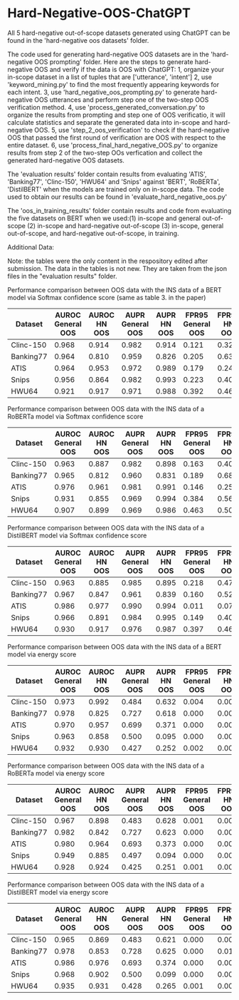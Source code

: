 # Hard-Negative-OOS-ChatGPT

All 5 hard-negative out-of-scope datasets generated using ChatGPT can be found in the 'hard-negative oos datasets' folder.

The code used for generating hard-negative OOS datasets are in the 'hard-negative OOS prompting' folder.
Here are the steps to generate hard-negative OOS and verify if the data is OOS with ChatGPT:
  1, organize your in-scope dataset in a list of tuples that are ['utterance', 'intent']
  2, use 'keyword_mining.py' to find the most frequently appearing keywords for each intent.
  3, use 'hard_negative_oos_prompting.py' to generate hard-negative OOS utterances and perform step one of the two-step OOS verification method.
  4, use 'process_generated_conversation.py' to organize the results from prompting and step one of OOS verificatio, it will calculate statistics and separate the generated data into in-scope and hard-negative OOS.
  5, use 'step_2_oos_verification' to check if the hard-negative OOS that passed the first round of verification are OOS with respect to the entire dataset.
  6, use 'process_final_hard_negative_OOS.py' to organize results from step 2 of the two-step OOs verfication and collect the generated hard-negative OOS datasets.

The 'evaluation results' folder contain results from evaluating 'ATIS', 'Banking77', 'Clinc-150', 'HWU64' and 'Snips' against 'BERT', 'RoBERTa', 'DistilBERT' when the models are trained only on in-scope data. The code used to obtain our results can be found in 'evaluate_hard_negative_oos.py'

The 'oos_in_training_results' folder contain results and code from evaluating the five datasets on BERT when we used:(1) in-scope and general out-of-scope (2) in-scope and hard-negative out-of-scope (3) in-scope, general out-of-scope, and hard-negative out-of-scope, in training. 

Additional Data:

Note: the tables were the only content in the respository edited after submission. The data in the tables is not new. They are taken from the json files in the "evaluation results" folder.

Performance comparison between OOS data with the INS data of a BERT model via Softmax confidence score (same as table 3. in the paper)

|  Dataset  | AUROC General OOS | AUROC HN OOS | AUPR General OOS | AUPR HN OOS | FPR95 General OOS | FPR95 HN OOS |
|-----------|-------------------|--------------|------------------|-------------|-------------------|--------------|
| Clinc-150 |       0.968       |     0.914    |       0.982      |    0.914    |       0.121       |     0.326    |
| Banking77 |       0.964       |     0.810    |       0.959      |    0.826    |       0.205       |     0.639    |
|    ATIS   |       0.964       |     0.953    |       0.972      |    0.989    |       0.179       |     0.245    |
|   Snips   |       0.956       |     0.864    |       0.982      |    0.993    |       0.223       |     0.400    |
|   HWU64   |       0.921       |     0.917    |       0.971      |    0.988    |       0.392       |     0.462    |


Performance comparison between OOS data with the INS data of a RoBERTa model via Softmax confidence score

|  Dataset  | AUROC General OOS | AUROC HN OOS | AUPR General OOS | AUPR HN OOS | FPR95 General OOS | FPR95 HN OOS |
|-----------|-------------------|--------------|------------------|-------------|-------------------|--------------|
| Clinc-150 |       0.963       |     0.887    |       0.982      |    0.898    |       0.163       |     0.404    |
| Banking77 |       0.965       |     0.812    |       0.960      |    0.831    |       0.189       |     0.685    |
|    ATIS   |       0.976       |     0.961    |       0.981      |    0.991    |       0.146       |     0.255    |
|   Snips   |       0.931       |     0.855    |       0.969      |    0.994    |       0.384       |     0.567    |
|   HWU64   |       0.907       |     0.899    |       0.969      |    0.986    |       0.463       |     0.507    |


Performance comparison between OOS data with the INS data of a DistilBERT model via Softmax confidence score

|  Dataset  | AUROC General OOS | AUROC HN OOS | AUPR General OOS | AUPR HN OOS | FPR95 General OOS | FPR95 HN OOS |
|-----------|-------------------|--------------|------------------|-------------|-------------------|--------------|
| Clinc-150 |       0.963       |     0.885    |       0.985      |    0.895    |       0.218       |     0.478    |
| Banking77 |       0.967       |     0.847    |       0.961      |    0.839    |       0.160       |     0.526    |
|    ATIS   |       0.986       |     0.977    |       0.990      |    0.994    |       0.011       |     0.077    |
|   Snips   |       0.966       |     0.891    |       0.984      |    0.995    |       0.149       |     0.400    |
|   HWU64   |       0.930       |     0.917    |       0.976      |    0.987    |       0.397       |     0.462    |



Performance comparison between OOS data with the INS data of a BERT model via energy score

|  Dataset  | AUROC General OOS | AUROC HN OOS | AUPR General OOS | AUPR HN OOS | FPR95 General OOS | FPR95 HN OOS |
|-----------|-------------------|--------------|------------------|-------------|-------------------|--------------|
| Clinc-150 |       0.973       |     0.992    |       0.484      |    0.632    |       0.004       |     0.004    |
| Banking77 |       0.978       |     0.825    |       0.727      |    0.618    |       0.000       |     0.000    |
|    ATIS   |       0.970       |     0.957    |       0.699      |    0.371    |       0.000       |     0.000    |
|   Snips   |       0.963       |     0.858    |       0.500      |    0.095    |       0.000       |     0.000    |
|   HWU64   |       0.932       |     0.930    |       0.427      |    0.252    |       0.002       |     0.002    |


Performance comparison between OOS data with the INS data of a RoBERTa model via energy score

|  Dataset  | AUROC General OOS | AUROC HN OOS | AUPR General OOS | AUPR HN OOS | FPR95 General OOS | FPR95 HN OOS |
|-----------|-------------------|--------------|------------------|-------------|-------------------|--------------|
| Clinc-150 |       0.967       |     0.898    |       0.483      |    0.628    |       0.001       |     0.000    |
| Banking77 |       0.982       |     0.842    |       0.727      |    0.623    |       0.000       |     0.000    |
|    ATIS   |       0.980       |     0.964    |       0.693      |    0.373    |       0.000       |     0.000    |
|   Snips   |       0.949       |     0.885    |       0.497      |    0.094    |       0.000       |     0.000    |
|   HWU64   |       0.928       |     0.924    |       0.425      |    0.251    |       0.001       |     0.000    |


Performance comparison between OOS data with the INS data of a DistilBERT model via energy score

|  Dataset  | AUROC General OOS | AUROC HN OOS | AUPR General OOS | AUPR HN OOS | FPR95 General OOS | FPR95 HN OOS |
|-----------|-------------------|--------------|------------------|-------------|-------------------|--------------|
| Clinc-150 |       0.965       |     0.869    |       0.483      |    0.621    |       0.000       |     0.004    |
| Banking77 |       0.978       |     0.853    |       0.728      |    0.625    |       0.000       |     0.016    |
|    ATIS   |       0.986       |     0.976    |       0.693      |    0.374    |       0.000       |     0.000    |
|   Snips   |       0.968       |     0.902    |       0.500      |    0.099    |       0.000       |     0.000    |
|   HWU64   |       0.935       |     0.931    |       0.428      |    0.265    |       0.001       |     0.002    |
